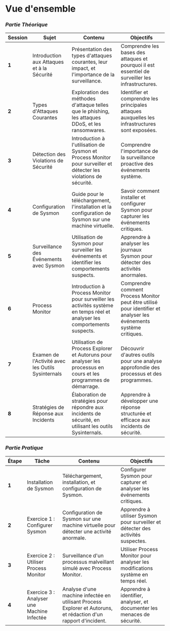 # Vue d'ensemble

### *Partie Théorique*

| **Session** | **Sujet** | **Contenu** | **Objectifs** |
|-------------|------------|-------------|---------------|
| **1**       | Introduction aux Attaques et à la Sécurité | Présentation des types d'attaques courantes, leur impact, et l'importance de la surveillance. | Comprendre les bases des attaques et pourquoi il est essentiel de surveiller les infrastructures. |
| **2**       | Types d'Attaques Courantes | Exploration des méthodes d'attaque telles que le phishing, les attaques DDoS, et les ransomwares. | Identifier et comprendre les principales attaques auxquelles les infrastructures sont exposées. |
| **3**       | Détection des Violations de Sécurité | Introduction à l'utilisation de Sysmon et Process Monitor pour surveiller et détecter les violations de sécurité. | Comprendre l'importance de la surveillance proactive des événements système. |
| **4**       | Configuration de Sysmon | Guide pour le téléchargement, l'installation et la configuration de Sysmon sur une machine virtuelle. | Savoir comment installer et configurer Sysmon pour capturer les événements critiques. |
| **5**       | Surveillance des Événements avec Sysmon | Utilisation de Sysmon pour surveiller les événements et identifier les comportements suspects. | Apprendre à analyser les journaux Sysmon pour détecter des activités anormales. |
| **6**       | Process Monitor | Introduction à Process Monitor pour surveiller les activités système en temps réel et analyser les comportements suspects. | Comprendre comment Process Monitor peut être utilisé pour identifier et analyser les événements système critiques. |
| **7**       | Examen de l'Activité avec les Outils Sysinternals | Utilisation de Process Explorer et Autoruns pour analyser les processus en cours et les programmes de démarrage. | Découvrir d'autres outils pour une analyse approfondie des processus et des programmes. |
| **8**       | Stratégies de Réponse aux Incidents | Élaboration de stratégies pour répondre aux incidents de sécurité, en utilisant les outils Sysinternals. | Apprendre à développer une réponse structurée et efficace aux incidents de sécurité. |

### *Partie Pratique*

| **Étape**   | **Tâche** | **Contenu** | **Objectifs** |
|-------------|------------|-------------|---------------|
| **1**       | Installation de Sysmon | Téléchargement, installation, et configuration de Sysmon. | Configurer Sysmon pour capturer et analyser les événements critiques. |
| **2**       | Exercice 1 : Configurer Sysmon | Configuration de Sysmon sur une machine virtuelle pour détecter une activité anormale. | Apprendre à utiliser Sysmon pour surveiller et détecter des activités suspectes. |
| **3**       | Exercice 2 : Utiliser Process Monitor | Surveillance d'un processus malveillant simulé avec Process Monitor. | Utiliser Process Monitor pour analyser les modifications système en temps réel. |
| **4**       | Exercice 3 : Analyser une Machine Infectée | Analyse d'une machine infectée en utilisant Process Explorer et Autoruns, et rédaction d'un rapport d'incident. | Apprendre à identifier, analyser, et documenter les menaces de sécurité. |



